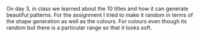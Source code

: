 On day 3, in class we learned about the 10 titles and how it can generate beautiful patterns. For the assignment I tried to make it random in terms of the shape generation as well as the colours. For colours even though its random but there is a particular range so that it looks soft. 